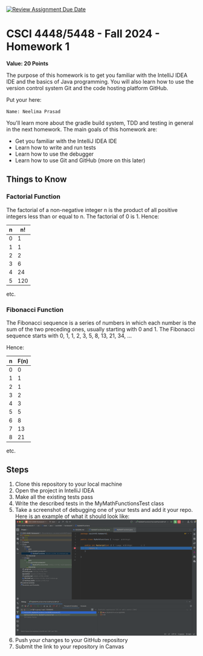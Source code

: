 [![Review Assignment Due Date](https://classroom.github.com/assets/deadline-readme-button-22041afd0340ce965d47ae6ef1cefeee28c7c493a6346c4f15d667ab976d596c.svg)](https://classroom.github.com/a/DgwWAezC)
# CSCI 4448/5448 - Fall 2024 - Homework 1

**Value: 20 Points**

The purpose of this homework is to get you familiar 
with the IntelliJ IDEA IDE and the basics of Java 
programming. You will also learn how to use the 
version control system Git and the code hosting 
platform GitHub.

Put your here:

    Name: Neelima Prasad

You'll learn more about the gradle build system, TDD
and testing in general in the next homework. The main
goals of this homework are:

* Get you familiar with the IntelliJ IDEA IDE
* Learn how to write and run tests
* Learn how to use the debugger 
* Learn how to use Git and GitHub (more on this later)

## Things to Know

### Factorial Function

The factorial of a non-negative integer n is the product of all positive integers less than or equal to n. 
The factorial of 0 is 1. Hence:

| n | n! |
|---|----|
| 0 | 1  |
| 1 | 1  |
| 2 | 2  |
| 3 | 6  |
| 4 | 24 |
| 5 | 120|
etc.

### Fibonacci Function

The Fibonacci sequence is a series of numbers in which each number is the sum of the two preceding ones,
usually starting with 0 and 1. The Fibonacci sequence starts with 0, 1, 1, 2, 3, 5, 8, 13, 21, 34, ...

Hence:

| n | F(n) |
|---|------|
| 0 | 0    |
| 1 | 1    |
| 2 | 1    |
| 3 | 2    |
| 4 | 3    |
| 5 | 5    |
| 6 | 8    |
| 7 | 13   |
| 8 | 21   |
etc.

## Steps

1. Clone this repository to your local machine
2. Open the project in IntelliJ IDEA
3. Make all the existing tests pass
4. Write the described tests in the MyMathFunctionsTest class
5. Take a screenshot of debugging one of your tests and add it your repo. Here is an example of what it should look like:
![](./DebugScreenshotExample.png)
6. Push your changes to your GitHub repository
7. Submit the link to your repository in Canvas
